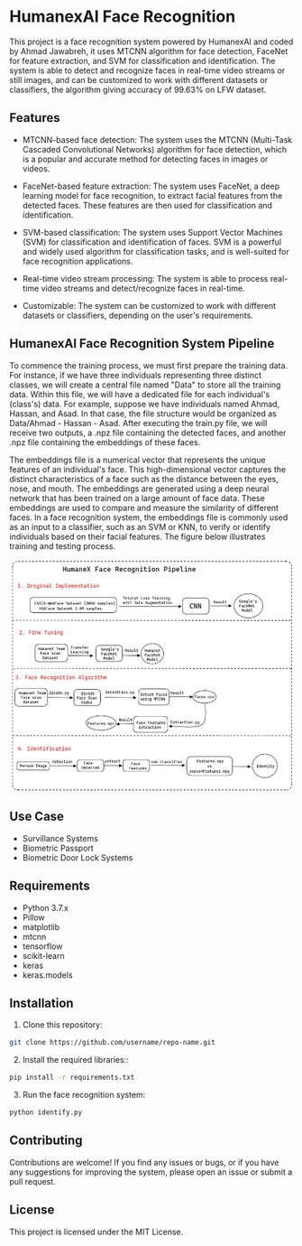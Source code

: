 # HumanexAI Face Recognition

This project is a face recognition system powered by HumanexAI and coded by Ahmad Jawabreh, it uses MTCNN algorithm for face detection, FaceNet for feature extraction, and SVM for classification and identification. The system is able to detect and recognize faces in real-time video streams or still images, and can be customized to work with different datasets or classifiers, the algorithm giving accuracy of 99.63% on LFW dataset.

## Features
* MTCNN-based face detection: The system uses the MTCNN (Multi-Task Cascaded Convolutional Networks) algorithm for face detection, which is a popular and accurate method for detecting faces in images or videos.

* FaceNet-based feature extraction: The system uses FaceNet, a deep learning model for face recognition, to extract facial features from the detected faces. These features are then used for classification and identification.

* SVM-based classification: The system uses Support Vector Machines (SVM) for classification and identification of faces. SVM is a powerful and widely used algorithm for classification tasks, and is well-suited for face recognition applications.

* Real-time video stream processing: The system is able to process real-time video streams and detect/recognize faces in real-time.

* Customizable: The system can be customized to work with different datasets or classifiers, depending on the user's requirements.
## HumanexAI Face Recognition System Pipeline

To commence the training process, we must first prepare the training data. For instance, if we have three individuals representing three distinct classes, we will create a central file named "Data" to store all the training data. Within this file, we will have a dedicated file for each individual's (class's) data. For example, suppose we have individuals named Ahmad, Hassan, and Asad. In that case, the file structure would be organized as Data/Ahmad - Hassan - Asad. After executing the train.py file, we will receive two outputs, a .npz file containing the detected faces, and another .npz file containing the embeddings of these faces.

The embeddings file is a numerical vector that represents the unique features of an individual's face. This high-dimensional vector captures the distinct characteristics of a face such as the distance between the eyes, nose, and mouth. The embeddings are generated using a deep neural network that has been trained on a large amount of face data. These embeddings are used to compare and measure the similarity of different faces. In a face recognition system, the embeddings file is commonly used as an input to a classifier, such as an SVM or KNN, to verify or identify individuals based on their facial features. The figure below illustrates training and testing process.


![pipeline](pipeline.png)


## Use Case
* Survillance Systems 
* Biometric Passport
* Biometric Door Lock Systems
 


## Requirements
* Python 3.7.x
* Pillow
* matplotlib
* mtcnn
* tensorflow
* scikit-learn
* keras
* keras.models

## Installation
1. Clone this repository:
```bash
git clone https://github.com/username/repo-name.git
```

2. Install the required libraries::
```bash
pip install -r requirements.txt
```

3. Run the face recognition system:
```python
python identify.py
```

## Contributing
Contributions are welcome! If you find any issues or bugs, or if you have any suggestions for improving the system, please open an issue or submit a pull request.

## License
This project is licensed under the MIT License.
